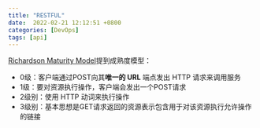 ```yaml
---
title: "RESTFUL"
date:  2022-02-21 12:12:51 +0800
categories: [DevOps]
tags: [api]
---
```



[Richardson Maturity Model](https://martinfowler.com/articles/richardsonMaturityModel.html)提到成熟度模型：

- 0级：客户端通过POST向其**唯一的 URL** 端点发出 HTTP 请求来调用服务
- 1级：要对资源执行操作，客户端会发出一个POST请求
- 2级别：使用 HTTP 动词来执行操作
- 3级别：基本思想是GET请求返回的资源表示包含用于对该资源执行允许操作的链接
